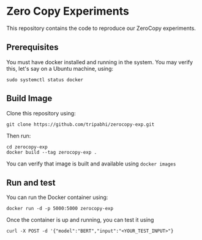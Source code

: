 # Zero Copy Experiments

This repository contains the code to reproduce our ZeroCopy experiments.

## Prerequisites
You must have docker installed and running in the system. You may verify this, let's say on a Ubuntu machine, using:
```
sudo systemctl status docker
```

## Build Image
Clone this repository using:
```
git clone https://github.com/tripabhi/zerocopy-exp.git
```

Then run:
```
cd zerocopy-exp
docker build --tag zerocopy-exp .
```

You can verify that image is built and available using `docker images`

## Run and test
You can run the Docker container using:
```
docker run -d -p 5000:5000 zerocopy-exp
```

Once the container is up and running, you can test it using
```
curl -X POST -d '{"model":"BERT","input":"<YOUR_TEST_INPUT>"}
```
